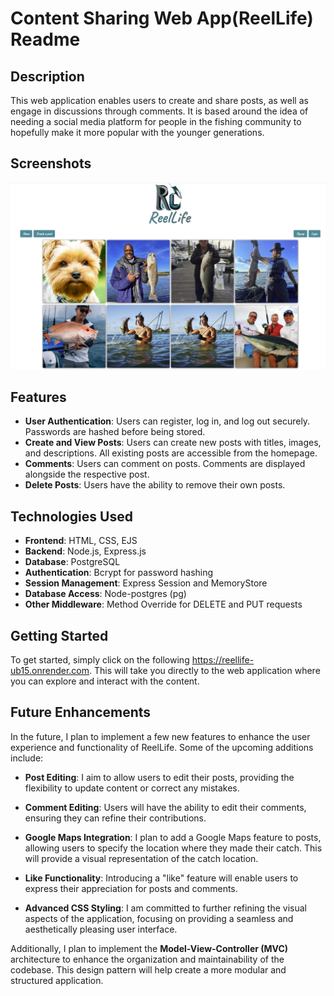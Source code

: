# Content Sharing Web App(ReelLife) Readme

## Description

This web application enables users to create and share posts, as well as engage in discussions through comments. It is based around the idea of needing a social media platform for people in the fishing community to hopefully make it more popular with the younger generations.

## Screenshots

![img](screenshots/Update.png)

## Features

- **User Authentication**: Users can register, log in, and log out securely. Passwords are hashed before being stored.
- **Create and View Posts**: Users can create new posts with titles, images, and descriptions. All existing posts are accessible from the homepage.
- **Comments**: Users can comment on posts. Comments are displayed alongside the respective post.
- **Delete Posts**: Users have the ability to remove their own posts.

## Technologies Used

- **Frontend**: HTML, CSS, EJS
- **Backend**: Node.js, Express.js
- **Database**: PostgreSQL
- **Authentication**: Bcrypt for password hashing
- **Session Management**: Express Session and MemoryStore
- **Database Access**: Node-postgres (pg)
- **Other Middleware**: Method Override for DELETE and PUT requests

## Getting Started

To get started, simply click on the following https://reellife-ub15.onrender.com. This will take you directly to the web application where you can explore and interact with the content.

## Future Enhancements

In the future, I plan to implement a few new features to enhance the user experience and functionality of ReelLife. Some of the upcoming additions include:

- **Post Editing**: I aim to allow users to edit their posts, providing the flexibility to update content or correct any mistakes.

- **Comment Editing**: Users will have the ability to edit their comments, ensuring they can refine their contributions.

- **Google Maps Integration**: I plan to add a Google Maps feature to posts, allowing users to specify the location where they made their catch. This will provide a visual representation of the catch location.

- **Like Functionality**: Introducing a "like" feature will enable users to express their appreciation for posts and comments.

- **Advanced CSS Styling**: I am committed to further refining the visual aspects of the application, focusing on providing a seamless and aesthetically pleasing user interface.

Additionally, I plan to implement the **Model-View-Controller (MVC)** architecture to enhance the organization and maintainability of the codebase. This design pattern will help create a more modular and structured application.
